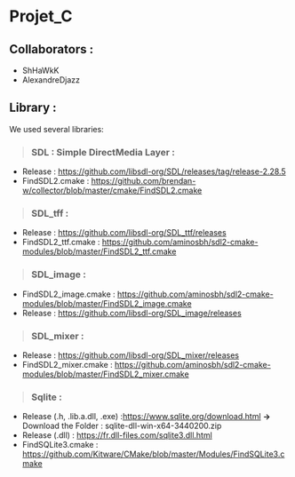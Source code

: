 # Projet_C

## Collaborators : 
- ShHaWkK
- AlexandreDjazz

## Library : 

We used several libraries: 

>  ### SDL : Simple DirectMedia Layer : 

-  Release : https://github.com/libsdl-org/SDL/releases/tag/release-2.28.5
-  FindSDL2.cmake : https://github.com/brendan-w/collector/blob/master/cmake/FindSDL2.cmake

>  ### SDL_tff : 
- Release : https://github.com/libsdl-org/SDL_ttf/releases
- FindSDL2_ttf.cmake : https://github.com/aminosbh/sdl2-cmake-modules/blob/master/FindSDL2_ttf.cmake

>  ### SDL_image : 
- FindSDL2_image.cmake :  https://github.com/aminosbh/sdl2-cmake-modules/blob/master/FindSDL2_image.cmake
- Release : https://github.com/libsdl-org/SDL_image/releases

>  ### SDL_mixer : 
- Release : https://github.com/libsdl-org/SDL_mixer/releases
- FindSDL2_mixer.cmake : https://github.com/aminosbh/sdl2-cmake-modules/blob/master/FindSDL2_mixer.cmake

> ### Sqlite : 
-  Release (.h, .lib.a.dll, .exe) :https://www.sqlite.org/download.html
**->** Download the Folder :  sqlite-dll-win-x64-3440200.zip
-  Release (.dll) : https://fr.dll-files.com/sqlite3.dll.html
-  FindSQLite3.cmake : https://github.com/Kitware/CMake/blob/master/Modules/FindSQLite3.cmake
